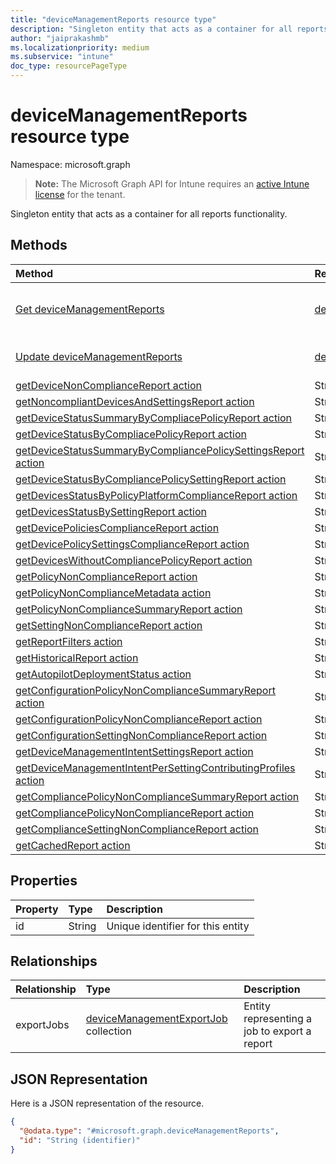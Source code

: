 ```yaml
---
title: "deviceManagementReports resource type"
description: "Singleton entity that acts as a container for all reports functionality."
author: "jaiprakashmb"
ms.localizationpriority: medium
ms.subservice: "intune"
doc_type: resourcePageType
---
```


# deviceManagementReports resource type

Namespace: microsoft.graph

> **Note:** The Microsoft Graph API for Intune requires an [active Intune license](https://go.microsoft.com/fwlink/?linkid=839381) for the tenant.

Singleton entity that acts as a container for all reports functionality.

## Methods
|Method|Return Type|Description|
|:---|:---|:---|
|[Get deviceManagementReports](../api/intune-reporting-devicemanagementreports-get.md)|[deviceManagementReports](../resources/intune-reporting-devicemanagementreports.md)|Read properties and relationships of the [deviceManagementReports](../resources/intune-reporting-devicemanagementreports.md) object.|
|[Update deviceManagementReports](../api/intune-reporting-devicemanagementreports-update.md)|[deviceManagementReports](../resources/intune-reporting-devicemanagementreports.md)|Update the properties of a [deviceManagementReports](../resources/intune-reporting-devicemanagementreports.md) object.|
|[getDeviceNonComplianceReport action](../api/intune-reporting-devicemanagementreports-getdevicenoncompliancereport.md)|Stream|Not yet documented|
|[getNoncompliantDevicesAndSettingsReport action](../api/intune-reporting-devicemanagementreports-getnoncompliantdevicesandsettingsreport.md)|Stream|Not yet documented|
|[getDeviceStatusSummaryByCompliacePolicyReport action](../api/intune-reporting-devicemanagementreports-getdevicestatussummarybycompliacepolicyreport.md)|Stream|Not yet documented|
|[getDeviceStatusByCompliacePolicyReport action](../api/intune-reporting-devicemanagementreports-getdevicestatusbycompliacepolicyreport.md)|Stream|Not yet documented|
|[getDeviceStatusSummaryByCompliancePolicySettingsReport action](../api/intune-reporting-devicemanagementreports-getdevicestatussummarybycompliancepolicysettingsreport.md)|Stream|Not yet documented|
|[getDeviceStatusByCompliancePolicySettingReport action](../api/intune-reporting-devicemanagementreports-getdevicestatusbycompliancepolicysettingreport.md)|Stream|Not yet documented|
|[getDevicesStatusByPolicyPlatformComplianceReport action](../api/intune-reporting-devicemanagementreports-getdevicesstatusbypolicyplatformcompliancereport.md)|Stream|Not yet documented|
|[getDevicesStatusBySettingReport action](../api/intune-reporting-devicemanagementreports-getdevicesstatusbysettingreport.md)|Stream|Not yet documented|
|[getDevicePoliciesComplianceReport action](../api/intune-reporting-devicemanagementreports-getdevicepoliciescompliancereport.md)|Stream|Not yet documented|
|[getDevicePolicySettingsComplianceReport action](../api/intune-reporting-devicemanagementreports-getdevicepolicysettingscompliancereport.md)|Stream|Not yet documented|
|[getDevicesWithoutCompliancePolicyReport action](../api/intune-reporting-devicemanagementreports-getdeviceswithoutcompliancepolicyreport.md)|Stream|Not yet documented|
|[getPolicyNonComplianceReport action](../api/intune-reporting-devicemanagementreports-getpolicynoncompliancereport.md)|Stream|Not yet documented|
|[getPolicyNonComplianceMetadata action](../api/intune-reporting-devicemanagementreports-getpolicynoncompliancemetadata.md)|Stream|Not yet documented|
|[getPolicyNonComplianceSummaryReport action](../api/intune-reporting-devicemanagementreports-getpolicynoncompliancesummaryreport.md)|Stream|Not yet documented|
|[getSettingNonComplianceReport action](../api/intune-reporting-devicemanagementreports-getsettingnoncompliancereport.md)|Stream|Not yet documented|
|[getReportFilters action](../api/intune-reporting-devicemanagementreports-getreportfilters.md)|Stream|Not yet documented|
|[getHistoricalReport action](../api/intune-reporting-devicemanagementreports-gethistoricalreport.md)|Stream|Not yet documented|
|[getAutopilotDeploymentStatus action](../api/intune-reporting-devicemanagementreports-getautopilotdeploymentstatus.md)|Stream|Not yet documented|
|[getConfigurationPolicyNonComplianceSummaryReport action](../api/intune-reporting-devicemanagementreports-getconfigurationpolicynoncompliancesummaryreport.md)|Stream|Not yet documented|
|[getConfigurationPolicyNonComplianceReport action](../api/intune-reporting-devicemanagementreports-getconfigurationpolicynoncompliancereport.md)|Stream|Not yet documented|
|[getConfigurationSettingNonComplianceReport action](../api/intune-reporting-devicemanagementreports-getconfigurationsettingnoncompliancereport.md)|Stream|Not yet documented|
|[getDeviceManagementIntentSettingsReport action](../api/intune-reporting-devicemanagementreports-getdevicemanagementintentsettingsreport.md)|Stream|Not yet documented|
|[getDeviceManagementIntentPerSettingContributingProfiles action](../api/intune-reporting-devicemanagementreports-getdevicemanagementintentpersettingcontributingprofiles.md)|Stream|Not yet documented|
|[getCompliancePolicyNonComplianceSummaryReport action](../api/intune-reporting-devicemanagementreports-getcompliancepolicynoncompliancesummaryreport.md)|Stream|Not yet documented|
|[getCompliancePolicyNonComplianceReport action](../api/intune-reporting-devicemanagementreports-getcompliancepolicynoncompliancereport.md)|Stream|Not yet documented|
|[getComplianceSettingNonComplianceReport action](../api/intune-reporting-devicemanagementreports-getcompliancesettingnoncompliancereport.md)|Stream|Not yet documented|
|[getCachedReport action](../api/intune-reporting-devicemanagementreports-getcachedreport.md)|Stream|Not yet documented|

## Properties
|Property|Type|Description|
|:---|:---|:---|
|id|String|Unique identifier for this entity|

## Relationships
|Relationship|Type|Description|
|:---|:---|:---|
|exportJobs|[deviceManagementExportJob](../resources/intune-reporting-devicemanagementexportjob.md) collection|Entity representing a job to export a report|

## JSON Representation
Here is a JSON representation of the resource.
<!-- {
  "blockType": "resource",
  "keyProperty": "id",
  "@odata.type": "microsoft.graph.deviceManagementReports"
}
-->
``` json
{
  "@odata.type": "#microsoft.graph.deviceManagementReports",
  "id": "String (identifier)"
}
```
